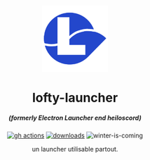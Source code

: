 <p align="center"><img src="./app/assets/images/SealCircle.png" width="150px" height="150px" alt="aventium softworks"></p>

<h1 align="center">lofty-launcher</h1>

<em><h5 align="center">(formerly Electron Launcher end heiloscord)</h5></em>

[<p align="center"><img src="https://img.shields.io/github/actions/workflow/status/dscalzi/HeliosLauncher/build.yml?branch=master&style=for-the-badge" alt="gh actions">](https://github.com/kasycorp/lofty-launcher/actions) [<img src="https://img.shields.io/github/downloads/dscalzi/HeliosLauncher/total.svg?style=for-the-badge" alt="downloads">](https://github.com/kasycorp/lofty-launcher) <img src="https://forthebadge.com/images/badges/winter-is-coming.svg"  height="28px" alt="winter-is-coming"></p>

<p align="center">un launcher utilisable partout.</p>
